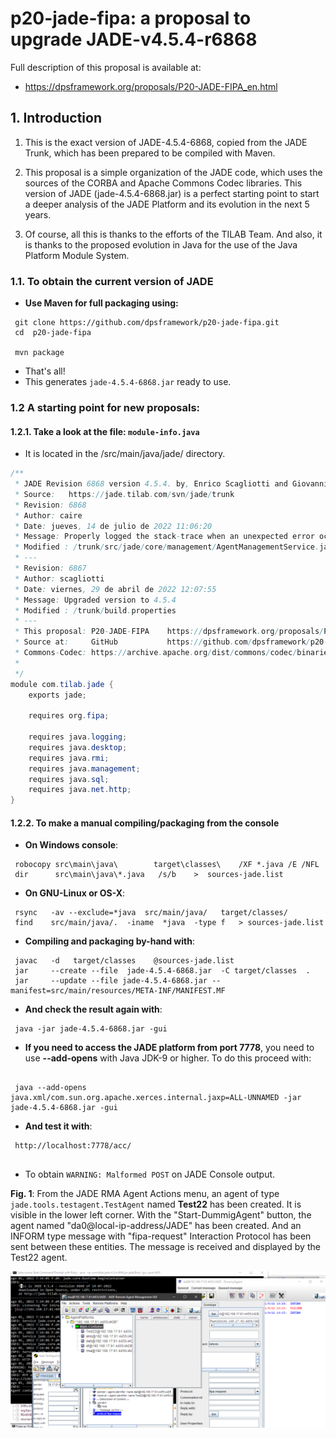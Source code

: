 # p20-jade-fipa: a proposal to upgrade JADE-v4.5.4-r6868

Full description of this proposal is available at:
-  <https://dpsframework.org/proposals/P20-JADE-FIPA_en.html>


## 1. Introduction

1. This is the exact version of JADE-4.5.4-6868, copied from the JADE Trunk, which has been prepared to be compiled with Maven.

1. This proposal is a simple organization of the JADE code, which uses the sources of the CORBA and Apache Commons Codec libraries. This version of JADE (jade-4.5.4-6868.jar) is a perfect starting point to start a deeper analysis of the JADE Platform and its evolution in the next 5 years.

1. Of course, all this is thanks to the efforts of the TILAB Team. And also, it is thanks to the proposed evolution in Java for the use of the Java Platform Module System.


### 1.1. To obtain the current version of JADE

- **Use Maven for full packaging using:**

```shell
 git clone https://github.com/dpsframework/p20-jade-fipa.git
 cd  p20-jade-fipa

 mvn package
```
- That's all!
- This generates `jade-4.5.4-6868.jar` ready to use.

### 1.2 A starting point for new proposals:

#### 1.2.1. Take a look at the file: `module-info.java`

- It is located in the /src/main/java/jade/ directory.

```java
/**
 * JADE Revision 6868 version 4.5.4. by, Enrico Scagliotti and Giovanni Caire.
 * Source:   https://jade.tilab.com/svn/jade/trunk
 * Revision: 6868
 * Author: caire
 * Date: jueves, 14 de julio de 2022 11:06:20
 * Message: Properly logged the stack-trace when an unexpected error occurs creating an agent.
 * Modified : /trunk/src/jade/core/management/AgentManagementService.java
 * ---
 * Revision: 6867
 * Author: scagliotti
 * Date: viernes, 29 de abril de 2022 12:07:55
 * Message: Upgraded version to 4.5.4
 * Modified : /trunk/build.properties
 * ---
 * This proposal: P20-JADE-FIPA    https://dpsframework.org/proposals/P20-JADE-FIPA_en.html
 * Source at:     GitHub           https://github.com/dpsframework/p20-jade-fipa
 * Commons-Codec: https://archive.apache.org/dist/commons/codec/binaries/commons-codec-1.3.tar.gz
 *            
 */
module com.tilab.jade {
	exports jade;
    
	requires org.fipa;
    
	requires java.logging;
	requires java.desktop;
	requires java.rmi;
	requires java.management;
	requires java.sql;
	requires java.net.http;
}

```


#### 1.2.2. To make a manual compiling/packaging from the console

- **On Windows console**:

```shell
 robocopy src\main\java\        target\classes\    /XF *.java /E /NFL
 dir      src\main\java\*.java   /s/b    >  sources-jade.list
```


- **On GNU-Linux or OS-X**:

```shell
 rsync   -av --exclude=*java  src/main/java/   target/classes/
 find    src/main/java/.  -iname  *java  -type f   > sources-jade.list
```



- **Compiling and packaging by-hand with**:

```shell
 javac   -d   target/classes    @sources-jade.list
 jar     --create --file  jade-4.5.4-6868.jar  -C target/classes  .
 jar     --update --file jade-4.5.4-6868.jar --manifest=src/main/resources/META-INF/MANIFEST.MF
```

- **And check the result again with**:

```shell 
 java -jar jade-4.5.4-6868.jar -gui
```

- **If you need to access the JADE platform from port 7778**, you need to use **--add-opens** with Java JDK-9 or higher. To do this proceed with:

```shell

 java --add-opens java.xml/com.sun.org.apache.xerces.internal.jaxp=ALL-UNNAMED -jar jade-4.5.4-6868.jar -gui
```

- **And test it with**:

```shell
 http://localhost:7778/acc/
 
```
- To obtain `WARNING: Malformed POST` on JADE Console output.



**Fig. 1**: From the JADE RMA Agent Actions menu, an agent of type `jade.tools.testagent.TestAgent` named **Test22** has been created. It is visible in the lower left corner. With the "Start-DummigAgent" button, the agent named "da0@local-ip-address/JADE" has been created. And an INFORM type message with "fipa-request" Interaction Protocol has been sent between these entities. The message is received and displayed by the Test22 agent.

![Results of test](./images/test-jade-rma-agent-454-6868-Java-JDK-17.png)


